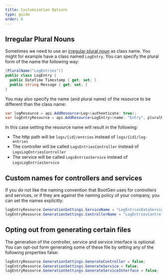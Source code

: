 ```yaml
---
title: Customization Options
type: guide
order: 6
---
```


## Irregular Plural Nouns

Sometimes we need to use an [irregular plural noun](https://www.grammarly.com/blog/irregular-plural-nouns/) as class name. You might for example have a class named `LogEntry`. You can specify the plural form of the name the following way:

```csharp
[PluralName("LogEntries")]
public class LogEntry {
  public DateTime Timestamp { get; set; }
  public string Message { get; set; }
}
```

You may also specify the name (and plural name) of the resource to be different than the class name:

```csharp
var logResource = api.AddResource<Log>(authenticate: true);
var logEntryResource = api.AddResource<LogEntry>(name: "Entry", pluralName: "Entries", parent: LogResource, authenticate: true);
```

In this case setting the resource name will result in the following:
 * The http path will be `logs/{id}/entries` instead of `logs/{id}/log-entries`
 * The controller will be called `LogsEntriesController` instead of `LogsLogEntriesController`
 * The service will be called `LogsEntriesService` instead of `LogsLogEntriesService`
 
 ## Custom names for controllers and services

If you do not like the naming convention that BootGen uses for controllers and services, or if they are against the naming policy of your company, you can set the names explicitly:

```csharp
logEntryResource.GenerationSettings.ServiceName = "LogEntriesDataService";
logEntryResource.GenerationSettings.ControllerName = "LogEntriesController";
```

## Opting out from generating certain files

The generation of the controller, service and service interface is optional. You can opt-out form generating some of these file by setting any of the following properties false:

```csharp
logEntryResource.GenerationSettings.GenerateController = false;
logEntryResource.GenerationSettings.GenerateService = false;
logEntryResource.GenerationSettings.GenerateServiceInterface = false;
```
